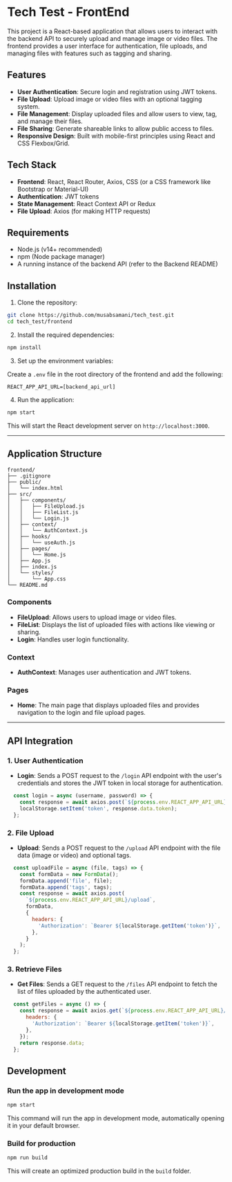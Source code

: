 # Tech Test - FrontEnd

This project is a React-based application that allows users to interact with the backend API to securely upload and manage image or video files. The frontend provides a user interface for authentication, file uploads, and managing files with features such as tagging and sharing.

## Features

- **User Authentication**: Secure login and registration using JWT tokens.
- **File Upload**: Upload image or video files with an optional tagging system.
- **File Management**: Display uploaded files and allow users to view, tag, and manage their files.
- **File Sharing**: Generate shareable links to allow public access to files.
- **Responsive Design**: Built with mobile-first principles using React and CSS Flexbox/Grid.

## Tech Stack

- **Frontend**: React, React Router, Axios, CSS (or a CSS framework like Bootstrap or Material-UI)
- **Authentication**: JWT tokens
- **State Management**: React Context API or Redux
- **File Upload**: Axios (for making HTTP requests)

## Requirements

- Node.js (v14+ recommended)
- npm (Node package manager)
- A running instance of the backend API (refer to the Backend README)

## Installation

1. Clone the repository:

```bash
git clone https://github.com/musabsamani/tech_test.git
cd tech_test/frontend
```

2. Install the required dependencies:

```bash
npm install
```

3. Set up the environment variables:

Create a `.env` file in the root directory of the frontend and add the following:

```env
REACT_APP_API_URL=[backend_api_url]
```

4. Run the application:

```bash
npm start
```

This will start the React development server on `http://localhost:3000`.

---

## Application Structure

```text
frontend/
├── .gitignore
├── public/
│   └── index.html
├── src/
│   ├── components/
│   │   ├── FileUpload.js
│   │   ├── FileList.js
│   │   └── Login.js
│   ├── context/
│   │   └── AuthContext.js
│   ├── hooks/
│   │   └── useAuth.js
│   ├── pages/
│   │   └── Home.js
│   ├── App.js
│   ├── index.js
│   └── styles/
│       └── App.css
└── README.md
```

### Components

- **FileUpload**: Allows users to upload image or video files.
- **FileList**: Displays the list of uploaded files with actions like viewing or sharing.
- **Login**: Handles user login functionality.

### Context

- **AuthContext**: Manages user authentication and JWT tokens.

### Pages

- **Home**: The main page that displays uploaded files and provides navigation to the login and file upload pages.

---

## API Integration

### 1. **User Authentication**

- **Login**: Sends a POST request to the `/login` API endpoint with the user's credentials and stores the JWT token in local storage for authentication.

```javascript
  const login = async (username, password) => {
    const response = await axios.post(`${process.env.REACT_APP_API_URL}/login`, { username, password });
    localStorage.setItem('token', response.data.token);
  };
```

### 2. **File Upload**

- **Upload**: Sends a POST request to the `/upload` API endpoint with the file data (image or video) and optional tags.

```javascript
  const uploadFile = async (file, tags) => {
    const formData = new FormData();
    formData.append('file', file);
    formData.append('tags', tags);
    const response = await axios.post(
      `${process.env.REACT_APP_API_URL}/upload`,
      formData,
      {
        headers: {
          'Authorization': `Bearer ${localStorage.getItem('token')}`,
        },
      }
    );
  };
```

### 3. **Retrieve Files**

- **Get Files**: Sends a GET request to the `/files` API endpoint to fetch the list of files uploaded by the authenticated user.

```javascript
  const getFiles = async () => {
    const response = await axios.get(`${process.env.REACT_APP_API_URL}/files`, {
      headers: {
        'Authorization': `Bearer ${localStorage.getItem('token')}`,
      },
    });
    return response.data;
  };

```

## Development

### Run the app in development mode

```bash
npm start
```

This command will run the app in development mode, automatically opening it in your default browser.

### Build for production

```bash
npm run build
```

This will create an optimized production build in the `build` folder.
